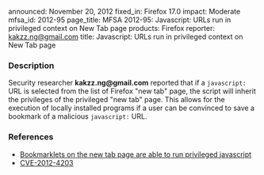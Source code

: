 announced: November 20, 2012
fixed_in: Firefox 17.0
impact: Moderate
mfsa_id: 2012-95
page_title: MFSA 2012-95: Javascript: URLs run in privileged context on New Tab page
products: Firefox
reporter: kakzz.ng@gmail.com
title: Javascript: URLs run in privileged context on New Tab page

<h3>Description</h3>

<p>Security researcher <strong>kakzz.ng@gmail.com</strong> reported that if a <code>javascript:</code> URL is selected from the list of Firefox "new tab" page, the script will inherit the privileges of the privileged "new tab" page. This allows for the execution of locally installed programs if a user can be convinced to save a bookmark of a malicious <code>javascript:</code> URL. 
</p>


<h3>References</h3>

<ul>
  <li><a href="https://bugzilla.mozilla.org/show_bug.cgi?id=765628">
      Bookmarklets on the new tab page are able to run privileged javascript</a></li>
  <li><a href="http://cve.mitre.org/cgi-bin/cvename.cgi?name=CVE-2012-4203" class="ex-ref">CVE-2012-4203</a></li>
</ul>



